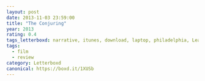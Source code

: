 ```yaml
---
layout: post 
date: 2013-11-03 23:59:00
title: "The Conjuring"
year: 2013
rating: 0.4
tags_letterboxd: narrative, itunes, download, laptop, philadelphia, Leah
tags:
  - film
  - review
category: Letterboxd
canonical: https://boxd.it/1XUSb
---
```

